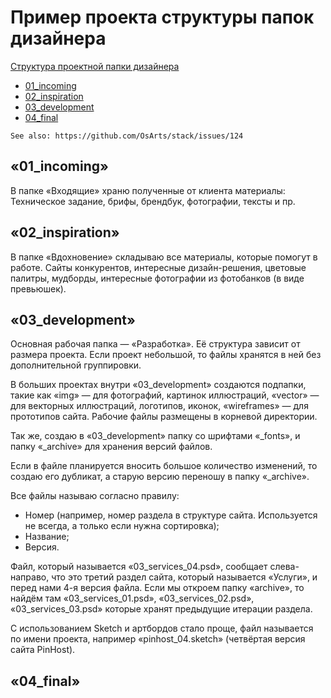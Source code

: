 

# Пример проекта структуры папок дизайнера
[Структура проектной папки дизайнера](https://habrahabr.ru/post/319296/)

+ [01_incoming](#incoming)
+ [02_inspiration](#inspiration)
+ [03_development](#development)
+ [04_final](#final)

`See also: https://github.com/OsArts/stack/issues/124`


<a name="incoming"></a>
## «01_incoming»

В папке «Входящие» храню полученные от клиента материалы: Техническое задание, брифы, брендбук, фотографии, тексты и пр.

<a name="inspiration"></a>
## «02_inspiration»

В папке «Вдохновение» складываю все материалы, которые помогут в работе. Сайты конкурентов, интересные дизайн-решения, цветовые палитры, мудборды, интересные фотографии из фотобанков (в виде превьюшек).

<a name="development"></a>
## «03_development»

Основная рабочая папка — «Разработка». Её структура зависит от размера проекта. Если проект небольшой, то файлы хранятся в ней без дополнительной группировки.

В больших проектах внутри «03_development» создаются подпапки, такие как «img» — для фотографий, картинок иллюстраций, «vector» — для векторных иллюстраций, логотипов, иконок, «wireframes» — для прототипов сайта. Рабочие файлы размещены в корневой директории.

Так же, создаю в «03_development» папку со шрифтами «_fonts», и папку «_archive» для хранения версий файлов.

Если в файле планируется вносить большое количество изменений, то создаю его дубликат, а старую версию переношу в папку «_archive».

Все файлы называю согласно правилу:
  - Номер (например, номер раздела в структуре сайта. Используется не всегда, а только если нужна сортировка);
  - Название;
  - Версия.

Файл, который называется «03_services_04.psd», сообщает слева-направо, что это третий раздел сайта, который называется «Услуги», и перед нами 4-я версия файла. Если мы откроем папку «archive», то найдём там «03_services_01.psd», «03_services_02.psd», «03_services_03.psd» которые хранят предыдущие итерации раздела.

С использованием Sketch и артбордов стало проще, файл называется по имени проекта, например «pinhost_04.sketch» (четвёртая версия сайта PinHost).

<a href="final"></a>
## «04_final»


